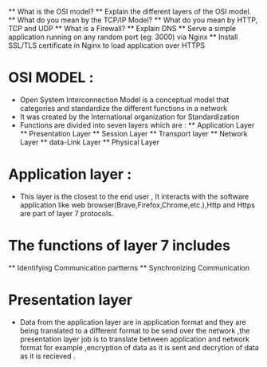 ** What is the OSI model? 
** Explain the different layers of the OSI model.
** What do you mean by the TCP/IP Model?
** What do you mean by HTTP, TCP and UDP
** What is a Firewall?
** Explain DNS
** Serve a simple application running on any random port (eg: 3000) via Nginx
** Install SSL/TLS certificate in Nginx to load application over HTTPS

# OSI MODEL :
* Open System Interconnection Model is a conceptual model that categories and standardize the different functions in a network 
* It was created by the International organization for Standardization 
* Functions are divided into seven layers which are :
** Application Layer
** Presentation Layer
** Session Layer
** Transport layer
** Network Layer
** data-Link Layer
** Physical Layer 


# Application layer :
* This layer is the closest to the end user , It interacts with the software application like web browser(Brave,Firefox,Chrome,etc.),Http and Https are part of layer 7 protocols.
# The functions of layer 7 includes
** Identifying Communication partterns 
** Synchronizing Communication

# Presentation layer
* Data from the application layer are in application format and they are being translated to a different format to be send over the network ,the presentation layer job is to translate between application and network format for example ,encryption of data as it is sent and decrytion of data as it is recieved . 

#






